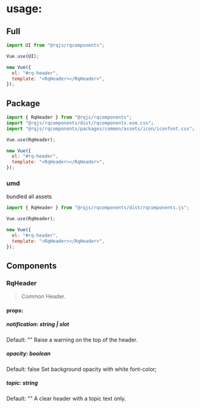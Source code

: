 # usage:

## Full

```js
import UI from "@rqjs/rqcomponents";

Vue.use(UI);

new Vue({
  el: "#rq-header",
  template: "<RqHeader></RqHeader>",
});
```

## Package

```js
import { RqHeader } from "@rqjs/rqcomponents";
import "@rqjs/rqcomponents/dist/rqcomponents.esm.css";
import "@rqjs/rqcomponents/packages/common/assets/icon/iconfont.css";

Vue.use(RqHeader);

new Vue({
  el: "#rq-header",
  template: "<RqHeader></RqHeader>",
});
```

### umd

bundled all assets

```js
import { RqHeader } from "@rqjs/rqcomponents/dist/rqcomponents.js";

Vue.use(RqHeader);

new Vue({
  el: "#rq-header",
  template: "<RqHeader></RqHeader>",
});
```

## Components

### RqHeader

> Common Header.

#### props:

##### notification: string | slot

Default: ""
Raise a warning on the top of the header.

##### opacity: boolean

Default: false
Set background opacity with white font-color;

##### topic: string

Default: ""
A clear header with a topic text only.
